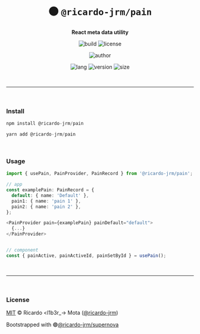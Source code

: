<div align="center">

# ⚫ `@ricardo-jrm/pain`

<b>React meta data utility</b>

![build](https://img.shields.io/github/workflow/status/ricardo-jrm/pain/Continuous%20Integration?style=for-the-badge)
![license](https://img.shields.io/github/license/ricardo-jrm/pain?style=for-the-badge)

![author](<https://img.shields.io/badge/Author-Ricardo%20%3Cl1b3r__--%3E%20Mota%20(%40ricardo--jrm)-orange?style=for-the-badge>)

![lang](https://img.shields.io/github/languages/top/ricardo-jrm/pain?style=for-the-badge)
![version](https://img.shields.io/npm/v/@ricardo-jrm/pain?style=for-the-badge)
![size](https://img.shields.io/bundlephobia/min/@ricardo-jrm/pain?style=for-the-badge)

</div>

<br />

---

<br />

### <b>Install</b>

```ts
npm install @ricardo-jrm/pain

yarn add @ricardo-jrm/pain
```

<br />

### <b>Usage</b>

```ts
import { usePain, PainProvider, PainRecord } from '@ricardo-jrm/pain';

// app
const examplePain: PainRecord = {
  default: { name: 'Default' },
  pain1: { name: 'pain 1' },
  pain2: { name: 'pain 2' },
};

<PainProvider pain={examplePain} painDefault="default">
  {...}
</PainProvider>


// component
const { painActive, painActiveId, painSetById } = usePain();
```

<br />

---

<br />

### <b>License</b>

[MIT](https://github.com/ricardo-jrm/pain/blob/main/LICENSE) © Ricardo <l1b3r\_-> Mota ([@ricardo-jrm](https://github.com/ricardo-jrm))

Bootstrapped with 🟣[@ricardo-jrm/supernova](https://github.com/ricardo-jrm/supernova)

<br />
